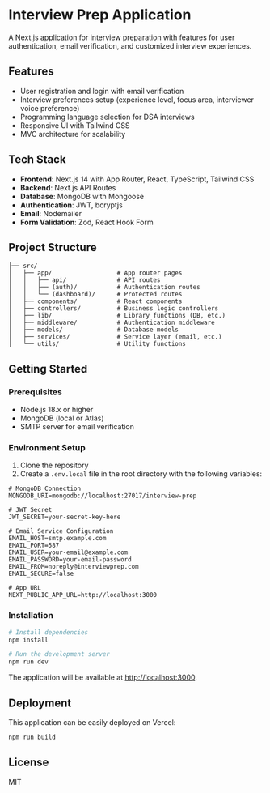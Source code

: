 # Interview Prep Application

A Next.js application for interview preparation with features for user authentication, email verification, and customized interview experiences.

## Features

- User registration and login with email verification
- Interview preferences setup (experience level, focus area, interviewer voice preference)
- Programming language selection for DSA interviews
- Responsive UI with Tailwind CSS
- MVC architecture for scalability

## Tech Stack

- **Frontend**: Next.js 14 with App Router, React, TypeScript, Tailwind CSS
- **Backend**: Next.js API Routes
- **Database**: MongoDB with Mongoose
- **Authentication**: JWT, bcryptjs
- **Email**: Nodemailer
- **Form Validation**: Zod, React Hook Form

## Project Structure

```
├── src/
│   ├── app/                  # App router pages
│   │   ├── api/              # API routes
│   │   ├── (auth)/           # Authentication routes
│   │   └── (dashboard)/      # Protected routes
│   ├── components/           # React components
│   ├── controllers/          # Business logic controllers
│   ├── lib/                  # Library functions (DB, etc.)
│   ├── middleware/           # Authentication middleware
│   ├── models/               # Database models
│   ├── services/             # Service layer (email, etc.)
│   └── utils/                # Utility functions
```

## Getting Started

### Prerequisites

- Node.js 18.x or higher
- MongoDB (local or Atlas)
- SMTP server for email verification

### Environment Setup

1. Clone the repository
2. Create a `.env.local` file in the root directory with the following variables:

```
# MongoDB Connection
MONGODB_URI=mongodb://localhost:27017/interview-prep

# JWT Secret
JWT_SECRET=your-secret-key-here

# Email Service Configuration
EMAIL_HOST=smtp.example.com
EMAIL_PORT=587
EMAIL_USER=your-email@example.com
EMAIL_PASSWORD=your-email-password
EMAIL_FROM=noreply@interviewprep.com
EMAIL_SECURE=false

# App URL
NEXT_PUBLIC_APP_URL=http://localhost:3000
```

### Installation

```bash
# Install dependencies
npm install

# Run the development server
npm run dev
```

The application will be available at [http://localhost:3000](http://localhost:3000).

## Deployment

This application can be easily deployed on Vercel:

```bash
npm run build
```

## License

MIT
